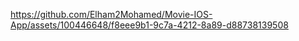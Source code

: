 https://github.com/Elham2Mohamed/Movie-IOS-App/assets/100446648/f8eee9b1-9c7a-4212-8a89-d88738139508
